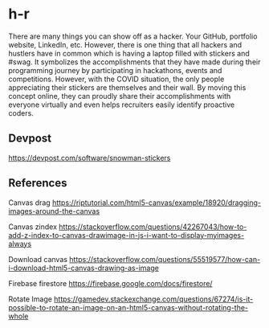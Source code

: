 # h-r

There are many things you can show off as a hacker. Your GitHub, portfolio website, LinkedIn, etc. However, there is one thing that all hackers and hustlers have in common which is having a laptop filled with stickers and #swag. It symbolizes the accomplishments that they have made during their programming journey by participating in hackathons, events and competitions. However, with the COVID situation, the only people appreciating their stickers are themselves and their wall. By moving this concept online, they can proudly share their accomplishments with everyone virtually and even helps recruiters easily identify proactive coders.

## Devpost

https://devpost.com/software/snowman-stickers

## References

Canvas drag
https://riptutorial.com/html5-canvas/example/18920/dragging-images-around-the-canvas

Canvas zindex
https://stackoverflow.com/questions/42267043/how-to-add-z-index-to-canvas-drawimage-in-js-i-want-to-display-myimages-always

Download canvas
https://stackoverflow.com/questions/55519577/how-can-i-download-html5-canvas-drawing-as-image

Firebase firestore
https://firebase.google.com/docs/firestore/

Rotate Image
https://gamedev.stackexchange.com/questions/67274/is-it-possible-to-rotate-an-image-on-an-html5-canvas-without-rotating-the-whole
